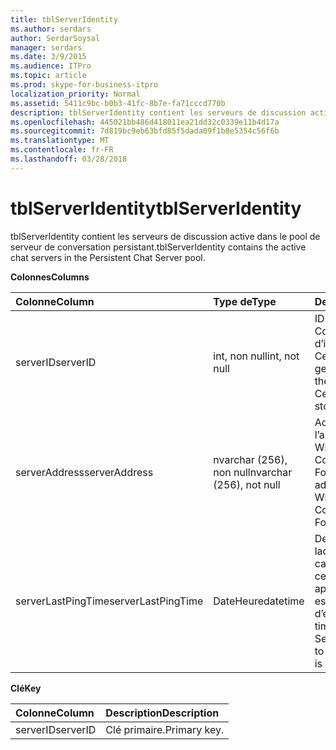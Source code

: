 ```yaml
---
title: tblServerIdentity
ms.author: serdars
author: SerdarSoysal
manager: serdars
ms.date: 3/9/2015
ms.audience: ITPro
ms.topic: article
ms.prod: skype-for-business-itpro
localization_priority: Normal
ms.assetid: 5411c9bc-b0b3-41fc-8b7e-fa71cccd770b
description: tblServerIdentity contient les serveurs de discussion active dans le pool de serveur de conversation persistant.
ms.openlocfilehash: 445021bb486d418011ea21dd32c0339e11b4d17a
ms.sourcegitcommit: 7d819bc9eb63bfd85f5dada09f1b8e5354c56f6b
ms.translationtype: MT
ms.contentlocale: fr-FR
ms.lasthandoff: 03/28/2018
---
```

# <a name="tblserveridentity"></a><span data-ttu-id="e8c89-103">tblServerIdentity</span><span class="sxs-lookup"><span data-stu-id="e8c89-103">tblServerIdentity</span></span>
 
<span data-ttu-id="e8c89-104">tblServerIdentity contient les serveurs de discussion active dans le pool de serveur de conversation persistant.</span><span class="sxs-lookup"><span data-stu-id="e8c89-104">tblServerIdentity contains the active chat servers in the Persistent Chat Server pool.</span></span>
  
<span data-ttu-id="e8c89-105">**Colonnes**</span><span class="sxs-lookup"><span data-stu-id="e8c89-105">**Columns**</span></span>

|<span data-ttu-id="e8c89-106">**Colonne**</span><span class="sxs-lookup"><span data-stu-id="e8c89-106">**Column**</span></span>|<span data-ttu-id="e8c89-107">**Type de**</span><span class="sxs-lookup"><span data-stu-id="e8c89-107">**Type**</span></span>|<span data-ttu-id="e8c89-108">**Description**</span><span class="sxs-lookup"><span data-stu-id="e8c89-108">**Description**</span></span>|
|:-----|:-----|:-----|
|<span data-ttu-id="e8c89-109">serverID</span><span class="sxs-lookup"><span data-stu-id="e8c89-109">serverID</span></span>  <br/> |<span data-ttu-id="e8c89-110">int, non null</span><span class="sxs-lookup"><span data-stu-id="e8c89-110">int, not null</span></span>  <br/> |<span data-ttu-id="e8c89-111">ID du serveur.</span><span class="sxs-lookup"><span data-stu-id="e8c89-111">Server ID.</span></span> <span data-ttu-id="e8c89-112">Correspond à l’ID d’instance du magasin Central de gestion.</span><span class="sxs-lookup"><span data-stu-id="e8c89-112">Corresponds to the instance ID from Central Management store.</span></span>  <br/> |
|<span data-ttu-id="e8c89-113">serverAddress</span><span class="sxs-lookup"><span data-stu-id="e8c89-113">serverAddress</span></span>  <br/> |<span data-ttu-id="e8c89-114">nvarchar (256), non null</span><span class="sxs-lookup"><span data-stu-id="e8c89-114">nvarchar (256), not null</span></span>  <br/> |<span data-ttu-id="e8c89-115">Adresse du serveur à l’aide de l’adresse de Windows Communication Foundation.</span><span class="sxs-lookup"><span data-stu-id="e8c89-115">Server address using the Windows Communication Foundation address.</span></span>  <br/> |
|<span data-ttu-id="e8c89-116">serverLastPingTime</span><span class="sxs-lookup"><span data-stu-id="e8c89-116">serverLastPingTime</span></span>  <br/> |<span data-ttu-id="e8c89-117">DateHeure</span><span class="sxs-lookup"><span data-stu-id="e8c89-117">datetime</span></span>  <br/> |<span data-ttu-id="e8c89-118">Dernière heure à laquelle le serveur du canal de mise à jour de cette ligne pour apporter la preuve qu’il est en cours d’exécution.</span><span class="sxs-lookup"><span data-stu-id="e8c89-118">The latest time that the Channel Server updated this row to give evidence that it is running.</span></span>  <br/> |
   
<span data-ttu-id="e8c89-119">**Clé**</span><span class="sxs-lookup"><span data-stu-id="e8c89-119">**Key**</span></span>

|<span data-ttu-id="e8c89-120">**Colonne**</span><span class="sxs-lookup"><span data-stu-id="e8c89-120">**Column**</span></span>|<span data-ttu-id="e8c89-121">**Description**</span><span class="sxs-lookup"><span data-stu-id="e8c89-121">**Description**</span></span>|
|:-----|:-----|
|<span data-ttu-id="e8c89-122">serverID</span><span class="sxs-lookup"><span data-stu-id="e8c89-122">serverID</span></span>  <br/> |<span data-ttu-id="e8c89-123">Clé primaire.</span><span class="sxs-lookup"><span data-stu-id="e8c89-123">Primary key.</span></span>  <br/> |
   

